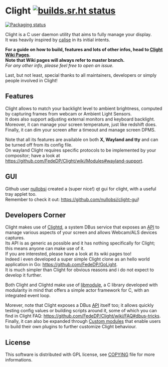 # Clight [![builds.sr.ht status](https://builds.sr.ht/~fededp/clight.svg)](https://builds.sr.ht/~fededp/clight?)

[![Packaging status](https://repology.org/badge/vertical-allrepos/clight.svg)](https://repology.org/project/clight/versions)

Clight is a C user daemon utility that aims to fully manage your display.  
It was heavily inspired by [calise](http://calise.sourceforge.net/wordpress/) in its initial intents.  

**For a guide on how to build, features and lots of other infos, head to [Clight Wiki Pages](https://github.com/FedeDP/Clight/wiki).**  
**Note that Wiki pages will always refer to master branch.**  
*For any other info, please feel free to open an issue.*  

Last, but not least, special thanks to all maintainers, developers or simply people involved in Clight!

## Features

Clight allows to match your backlight level to ambient brightness, computed by capturing frames from webcam or Ambient Light Sensors.  
It does also support adjusting external monitors and keyboard backlight.  
Moreover, it can manage your screen temperature, just like redshift does.  
Finally, it can dim your screen after a timeout and manage screen DPMS.  

Note that all its features are available on both **X, Wayland and tty** and can be turned off from its config file.  
On wayland Clight requires specific protocols to be implemented by your compositor; have a look at https://github.com/FedeDP/Clight/wiki/Modules#wayland-support.  

## GUI

Github user [nullobsi](https://github.com/nullobsi) created a (super nice!) qt gui for clight, with a useful tray applet too.  
Remember to check it out: https://github.com/nullobsi/clight-gui!

## Developers Corner

Clight makes use of [Clightd](https://github.com/FedeDP/Clightd), a system DBus service that exposes an [API](https://github.com/FedeDP/Clightd/wiki/Api) to manage various aspects of your screen and allows Webcam/ALS devices captures.  
Its API is as generic as possible and it has nothing specifically for Clight; this means anyone can make use of it.  
If you are interested, please have a look at its wiki pages too!  
Indeed i even developed a super simple Clight clone as an hello world application in Go: https://github.com/FedeDP/GoLight.  
It is much simpler than Clight for obvious reasons and i do not expect to develop it further.  

Both Clight and Clightd make use of [libmodule](https://github.com/FedeDP/libmodule), a C library developed with modularity in mind that offers a simple actor framework for C, with an integrated event loop.

Morever, note that Clight exposes a DBus [API](https://github.com/FedeDP/Clightd/wiki/Api) itself too; it allows quickly testing config values or building scripts around it, some of which you can find in Clight FAQ: https://github.com/FedeDP/Clight/wiki/FAQ#dbus-tricks.  
Finally, it can also be expanded through [Custom modules](https://github.com/FedeDP/Clight/wiki/Custom-Modules) that enable users to build their own plugins to further customize Clight behaviour.  

## License
This software is distributed with GPL license, see [COPYING](https://github.com/FedeDP/Clight/blob/master/COPYING) file for more informations.
